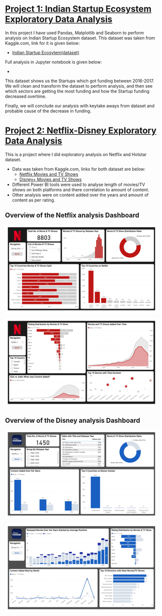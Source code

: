 # [Project 1: Indian Startup Ecosystem Exploratory Data Analysis](https://github.com/vivek-singh-26/vivek-s_portfolio/tree/main/Project_1_Indian_Startup_Ecosystem_Analysis)

In this project I have used Pandas, Matplotlib and Seaborn to perform analysis on Indian Startup Ecosystem dataset. This dataset was taken from Kaggle.com, link for it is given below:
 - [Indian Startup Ecosytem(dataset)](https://github.com/vivek-singh-26/vivek-s_portfolio/blob/main/Project_1_Indian_Startup_Ecosystem_Analysis/Indian%20Startup%20Ecosystem%20Analysis(dataset).txt)
   
Full analysis in Jupyter notebook is given below:
 - []()
  
This dataset shows us the Startups which got funding between 2016-2017. We will clean and transform the dataset to perform analysis, and then see which sectors are getting the most funding and how the Startup funding decreased overtime. 

Finally, we will conclude our analysis with keytake aways from dataset and probable cause of the decrease in funding.


# [Project 2: Netflix-Disney Exploratory Data Analysis](https://github.com/VivekPratapSingh70/Netflix-Disney-Analysis)

This is a project where I did exploratory analysis on Netflix and Hotstar dataset.

- Data was taken from Kaggle.com, links for both dataset are below:
  - [Netflix Movies and TV Shows](https://www.kaggle.com/datasets/shivamb/netflix-shows)
  - [Disney+ Movies and TV Shows](https://www.kaggle.com/datasets/shivamb/disney-movies-and-tv-shows)
- Different Power BI tools were used to analyse length of movies/TV shows on both platforms and there correlation to amount of content.
- Other analysis were on content added over the years and amount of content as per rating.
## Overview of the Netflix analysis Dashboard
![Netflix 1](Images/Netflix1.jpg)

![Netflix 2](Images/Netflix2.jpg)

## Overview of the Disney analysis Dashboard

![Disney 1](Images/Disney1.jpg)

![Disney 2](Images/Disney2.jpg)
